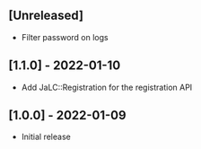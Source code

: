 ## [Unreleased]

- Filter password on logs

## [1.1.0] - 2022-01-10

- Add JaLC::Registration for the registration API

## [1.0.0] - 2022-01-09

- Initial release
